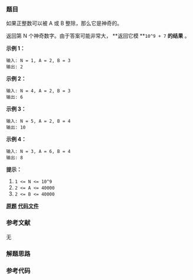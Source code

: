 ### 题目
如果正整数可以被 A 或 B 整除，那么它是神奇的。

返回第 N 个神奇数字。由于答案可能非常大， **返回它模  **`10^9 + 7`  **的结果** 。



**示例 1：**

    
    
    输入: N = 1, A = 2, B = 3
    输出: 2
    

**示例  2：**

    
    
    输入: N = 4, A = 2, B = 3
    输出: 6
    

**示例 3：**

    
    
    输入: N = 5, A = 2, B = 4
    输出: 10
    

**示例 4：**

    
    
    输入: N = 3, A = 6, B = 4
    输出: 8
    



**提示：**

  1. `1 <= N <= 10^9`
  2. `2 <= A <= 40000`
  3. `2 <= B <= 40000`

 **[原题](https://leetcode-cn.com/problems/nth-magical-number/)**    **[代码文件]()**


### 参考文献
无

### 解题思路




### 参考代码

```go


```




